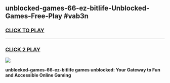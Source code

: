 
## unblocked-games-66-ez-bitlife-Unblocked-Games-Free-Play #vab3n
<h3>
<a href="https://us.freeplayer.one?title=unblocked-games-66-ez-bitlife&ref=9M">CLICK TO PLAY</a></h3>
<hr>

<h3>
<a href="https://us.freeplayer.one?title=unblocked-games-66-ez-bitlife&ref=9M">CLICK 2 PLAY</a>
  
</h3>

<a href="https://us.freeplayer.one?title=unblocked-games-66-ez-bitlife&ref=9M"><img src="https://clearcache.store/games.png"></a>


**unblocked-games-66-ez-bitlife games unblocked: Your Gateway to Fun and Accessible Online Gaming**
